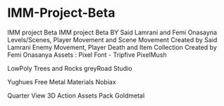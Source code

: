 # IMM-Project-Beta
 IMM project Beta
IMM project Beta BY Said Lamrani and Femi Onasayna 
Levels/Scenes, Player Movement and Scene Movement Created by Said Lamrani 
Enemy Movement, Player Death and Item Collection Created by Femi Onasanya 
Assets : 
Pixel Font - Tripfive 
PixelMush 

LowPoly Trees and Rocks 
greyRoad Studio

Yughues Free Metal Materials 
Nobiax 

Quarter View 3D Action Assets Pack
Goldmetal